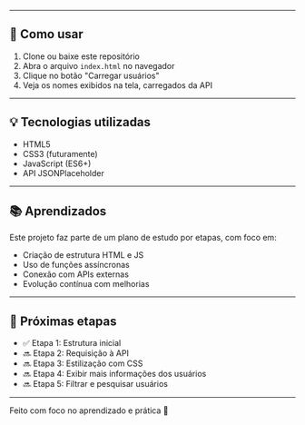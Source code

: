 
---

## 🚀 Como usar

1. Clone ou baixe este repositório
2. Abra o arquivo `index.html` no navegador
3. Clique no botão "Carregar usuários"
4. Veja os nomes exibidos na tela, carregados da API

---

## 💡 Tecnologias utilizadas

- HTML5
- CSS3 (futuramente)
- JavaScript (ES6+)
- API JSONPlaceholder

---

## 📚 Aprendizados

Este projeto faz parte de um plano de estudo por etapas, com foco em:

- Criação de estrutura HTML e JS
- Uso de funções assíncronas
- Conexão com APIs externas
- Evolução contínua com melhorias

---

## 📌 Próximas etapas

- ✅ Etapa 1: Estrutura inicial
- 🔜 Etapa 2: Requisição à API
- 🔜 Etapa 3: Estilização com CSS
- 🔜 Etapa 4: Exibir mais informações dos usuários
- 🔜 Etapa 5: Filtrar e pesquisar usuários

---

Feito com foco no aprendizado e prática 💪
